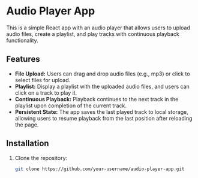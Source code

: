 # Audio Player App

This is a simple React app with an audio player that allows users to upload audio files, create a playlist, and play tracks with continuous playback functionality.

## Features

- **File Upload:** Users can drag and drop audio files (e.g., mp3) or click to select files for upload.
- **Playlist:** Display a playlist with the uploaded audio files, and users can click on a track to play it.
- **Continuous Playback:** Playback continues to the next track in the playlist upon completion of the current track.
- **Persistent State:** The app saves the last played track to local storage, allowing users to resume playback from the last position after reloading the page.

## Installation

1. Clone the repository:

   ```bash
   git clone https://github.com/your-username/audio-player-app.git
